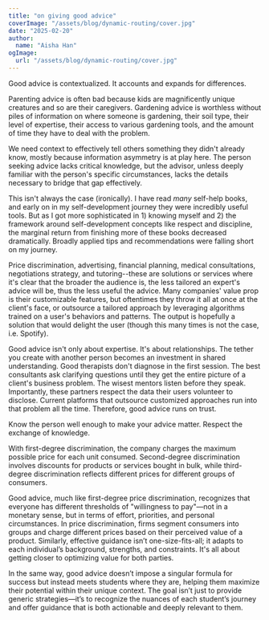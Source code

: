 ```yaml
---
title: "on giving good advice"
coverImage: "/assets/blog/dynamic-routing/cover.jpg"
date: "2025-02-20"
author:
  name: "Aisha Han"
ogImage:
  url: "/assets/blog/dynamic-routing/cover.jpg"
---
```


Good advice is contextualized. It accounts and expands for differences.

Parenting advice is often bad because kids are magnificently unique creatures and so are their caregivers. Gardening advice is worthless without piles of information on where someone is gardening, their soil type, their level of expertise, their access to various gardening tools, and the amount of time they have to deal with the problem.

We need context to effectively tell others something they didn't already know, mostly because information asymmetry is at play here. The person seeking advice lacks critical knowledge, but the advisor, unless deeply familiar with the person's specific circumstances, lacks the details necessary to bridge that gap effectively.

This isn't always the case (ironically). I have read *many* self-help books, and early on in my self-development journey they were incredibly useful tools. But as I got more sophisticated in 1) knowing myself and 2) the framework around self-development concepts like respect and discipline, the marginal return from finishing more of these books decreased dramatically. Broadly applied tips and recommendations were falling short on my journey. 

Price discrimination, advertising, financial planning, medical consultations, negotiations strategy, and tutoring--these are solutions or services where it's clear that the broader the audience is, the less tailored an expert's advice will be, thus the less useful the advice. Many companies' value prop is their customizable features, but oftentimes they throw it all at once at the client's face, or outsource a tailored approach by leveraging algorithms trained on a user's behaviors and patterns. The output is hopefully a solution that would delight the user (though this many times is not the case, i.e. Spotify).  

Good advice isn't only about expertise. It's about relationships. The tether you create with another person becomes an investment in shared understanding. Good therapists don't diagnose in the first session. The best consultants ask clarifying questions until they get the entire picture of a client's business problem. The wisest mentors listen before they speak. Importantly, these partners respect the data their users volunteer to disclose. Current platforms that outsource customized approaches run into that problem all the time. Therefore, good advice runs on trust. 

Know the person well enough to make your advice matter. Respect the exchange of knowledge. 

With first-degree discrimination, the company charges the maximum possible price for each unit consumed. Second-degree discrimination involves discounts for products or services bought in bulk, while third-degree discrimination reflects different prices for different groups of consumers.

Good advice, much like first-degree price discrimination, recognizes that everyone has different thresholds of "willingness to pay"—not in a monetary sense, but in terms of effort, priorities, and personal circumstances. In price discrimination, firms segment consumers into groups and charge different prices based on their perceived value of a product. Similarly, effective guidance isn’t one-size-fits-all; it adapts to each individual’s background, strengths, and constraints. It's all about getting closer to optimizing value for both parties. 

In the same way, good advice doesn’t impose a singular formula for success but instead meets students where they are, helping them maximize their potential within their unique context. The goal isn’t just to provide generic strategies—it’s to recognize the nuances of each student’s journey and offer guidance that is both actionable and deeply relevant to them.
